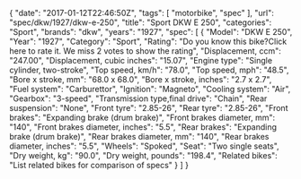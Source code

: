 {
    "date": "2017-01-12T22:46:50Z",
    "tags": [
        "motorbike",
        "spec"
    ],
    "url": "spec\/dkw\/1927\/dkw-e-250",
    "title": "Sport DKW E 250",
    "categories": "Sport",
    "brands": "dkw",
    "years": "1927",
    "spec": [
        {
            "Model": "DKW E 250",
            "Year": "1927",
            "Category": "Sport",
            "Rating": "Do you know this bike?Click here to rate it. We miss 2 votes to show the rating",
            "Displacement, ccm": "247.00",
            "Displacement, cubic inches": "15.07",
            "Engine type": "Single cylinder, two-stroke",
            "Top speed, km\/h": "78.0",
            "Top speed, mph": "48.5",
            "Bore x stroke, mm": "68.0 x 68.0",
            "Bore x stroke, inches": "2.7 x 2.7",
            "Fuel system": "Carburettor",
            "Ignition": "Magneto",
            "Cooling system": "Air",
            "Gearbox": "3-speed",
            "Transmission type,final drive": "Chain",
            "Rear suspension": "None",
            "Front tyre": "2.85-26",
            "Rear tyre": "2.85-26",
            "Front brakes": "Expanding brake (drum brake)",
            "Front brakes diameter, mm": "140",
            "Front brakes diameter, inches": "5.5",
            "Rear brakes": "Expanding brake (drum brake)",
            "Rear brakes diameter, mm": "140",
            "Rear brakes diameter, inches": "5.5",
            "Wheels": "Spoked",
            "Seat": "Two single seats",
            "Dry weight, kg": "90.0",
            "Dry weight, pounds": "198.4",
            "Related bikes": "List related bikes for comparison of specs"
        }
    ]
}